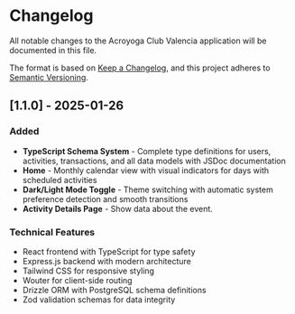 # Changelog

All notable changes to the Acroyoga Club Valencia application will be documented in this file.

The format is based on [Keep a Changelog](https://keepachangelog.com/en/1.0.0/),
and this project adheres to [Semantic Versioning](https://semver.org/spec/v2.0.0.html).

## [1.1.0] - 2025-01-26

### Added

- **TypeScript Schema System** - Complete type definitions for users, activities, transactions, and all data models with JSDoc documentation
- **Home** - Monthly calendar view with visual indicators for days with scheduled activities
- **Dark/Light Mode Toggle** - Theme switching with automatic system preference detection and smooth transitions
- **Activity Details Page** - Show data about the event.

### Technical Features

- React frontend with TypeScript for type safety
- Express.js backend with modern architecture
- Tailwind CSS for responsive styling
- Wouter for client-side routing
- Drizzle ORM with PostgreSQL schema definitions
- Zod validation schemas for data integrity

